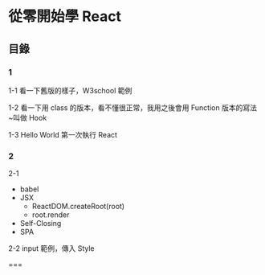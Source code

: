 # 從零開始學 React

## 目錄

### 1

1-1 看一下舊版的樣子，W3school 範例

1-2 看一下用 class 的版本，看不懂很正常，我用之後會用 Function 版本的寫法~叫做 Hook

1-3 Hello World 第一次執行 React

### 2

2-1

- babel
- JSX
  - ReactDOM.createRoot(root)
  - root.render
- Self-Closing  
- SPA

2-2
input 範例，傳入 Style

===
